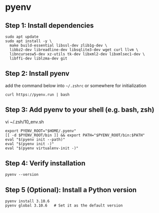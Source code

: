 # pyenv

## Step 1: Install dependencies

```
sudo apt update
sudo apt install -y \
  make build-essential libssl-dev zlib1g-dev \
  libbz2-dev libreadline-dev libsqlite3-dev wget curl llvm \
  libncursesw5-dev xz-utils tk-dev libxml2-dev libxmlsec1-dev \
  libffi-dev liblzma-dev git
```

## Step 2: Install pyenv

add the command below into `~/.zshrc` or somewhere for initialization

```
curl https://pyenv.run | bash
```

## Step 3: Add pyenv to your shell (e.g. bash, zsh)

vi ~/.zsh/10_env.sh
```
export PYENV_ROOT="$HOME/.pyenv"
[[ -d $PYENV_ROOT/bin ]] && export PATH="$PYENV_ROOT/bin:$PATH"
eval "$(pyenv init --path)"
eval "$(pyenv init -)"
eval "$(pyenv virtualenv-init -)"
```

## Step 4: Verify installation

```
pyenv --version
```

## Step 5 (Optional): Install a Python version

```
pyenv install 3.10.6
pyenv global 3.10.6   # Set it as the default version
```